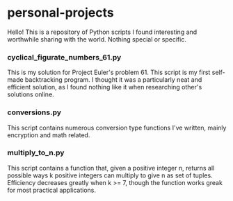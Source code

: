 # personal-projects
Hello!
This is a repository of Python scripts I found interesting and worthwhile sharing with the world. Nothing special or specific. 

### cyclical_figurate_numbers_61.py
This is my solution for Project Euler's problem 61. This script is my first self-made backtracking program. I thought it was a
particularly neat and efficient solution, as I found nothing like it when researching other's solutions online.

### conversions.py
This script contains numerous conversion type functions I've written, mainly encryption and math related.

### multiply_to_n.py
This script contains a function that, given a positive integer n, returns all possible ways k positive integers can multiply to 
give n as set of tuples. Efficiency decreases greatly when k >= 7, though the function works greak for most practical applications.

